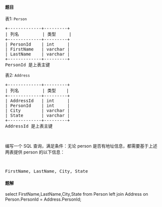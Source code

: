 #### 题目
<p>表1: <code>Person</code></p>

<pre>+-------------+---------+
| 列名         | 类型     |
+-------------+---------+
| PersonId    | int     |
| FirstName   | varchar |
| LastName    | varchar |
+-------------+---------+
PersonId 是上表主键
</pre>

<p>表2: <code>Address</code></p>

<pre>+-------------+---------+
| 列名         | 类型    |
+-------------+---------+
| AddressId   | int     |
| PersonId    | int     |
| City        | varchar |
| State       | varchar |
+-------------+---------+
AddressId 是上表主键
</pre>

<p>&nbsp;</p>

<p>编写一个 SQL 查询，满足条件：无论 person 是否有地址信息，都需要基于上述两表提供&nbsp;person 的以下信息：</p>

<p>&nbsp;</p>

<pre>FirstName, LastName, City, State
</pre>


 #### 题解
 select FirstName,LastName,City,State 
 from Person left join Address 
 on Person.PersonId = Address.PersonId;
 